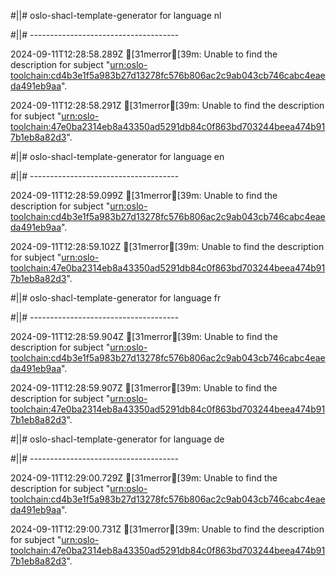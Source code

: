 #||# oslo-shacl-template-generator for language nl  

#||# -------------------------------------  

2024-09-11T12:28:58.289Z [31merror[39m: Unable to find the description for subject "[urn:oslo-toolchain:cd4b3e1f5a983b27d13278fc576b806ac2c9ab043cb746cabc4eaeda491eb9aa](all-kindfiche-ap.jsonld#L3276)".

2024-09-11T12:28:58.291Z [31merror[39m: Unable to find the description for subject "[urn:oslo-toolchain:47e0ba2314eb8a43350ad5291db84c0f863bd703244beea474b917b1eb8a82d3](all-kindfiche-ap.jsonld#L3425)".

#||# oslo-shacl-template-generator for language en  

#||# -------------------------------------  

2024-09-11T12:28:59.099Z [31merror[39m: Unable to find the description for subject "[urn:oslo-toolchain:cd4b3e1f5a983b27d13278fc576b806ac2c9ab043cb746cabc4eaeda491eb9aa](all-kindfiche-ap.jsonld#L3276)".

2024-09-11T12:28:59.102Z [31merror[39m: Unable to find the description for subject "[urn:oslo-toolchain:47e0ba2314eb8a43350ad5291db84c0f863bd703244beea474b917b1eb8a82d3](all-kindfiche-ap.jsonld#L3425)".

#||# oslo-shacl-template-generator for language fr  

#||# -------------------------------------  

2024-09-11T12:28:59.904Z [31merror[39m: Unable to find the description for subject "[urn:oslo-toolchain:cd4b3e1f5a983b27d13278fc576b806ac2c9ab043cb746cabc4eaeda491eb9aa](all-kindfiche-ap.jsonld#L3276)".

2024-09-11T12:28:59.907Z [31merror[39m: Unable to find the description for subject "[urn:oslo-toolchain:47e0ba2314eb8a43350ad5291db84c0f863bd703244beea474b917b1eb8a82d3](all-kindfiche-ap.jsonld#L3425)".

#||# oslo-shacl-template-generator for language de  

#||# -------------------------------------  

2024-09-11T12:29:00.729Z [31merror[39m: Unable to find the description for subject "[urn:oslo-toolchain:cd4b3e1f5a983b27d13278fc576b806ac2c9ab043cb746cabc4eaeda491eb9aa](all-kindfiche-ap.jsonld#L3276)".

2024-09-11T12:29:00.731Z [31merror[39m: Unable to find the description for subject "[urn:oslo-toolchain:47e0ba2314eb8a43350ad5291db84c0f863bd703244beea474b917b1eb8a82d3](all-kindfiche-ap.jsonld#L3425)".


